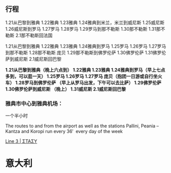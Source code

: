 
## 行程
1.21从巴黎到雅典
1.22雅典
1.23雅典
1.24雅典到米兰，米兰到威尼斯
1.25威尼斯
1.26威尼斯到罗马
1.27罗马
1.28罗马
1.29罗马到那不勒斯
1.30那不勒斯
1.31那不勒斯
2.1那不勒斯回法国


1.21从巴黎到雅典
1.22雅典
1.23雅典
1.24雅典到罗马
1.25罗马
1.26罗马
1.27罗马 到那不勒斯
1.28那不勒斯 庞贝
1.29那不勒斯到佛罗伦萨
1.30佛罗伦萨
1.31佛罗伦萨到威尼斯
2.1威尼斯回巴黎

**1.21从巴黎到雅典（晚上六点到）
1.22雅典
1.23雅典
1.24雅典到罗马（早上七点多到，可以逛一天）
1.25罗马
1.26罗马
1.27罗马 庞贝（抱团一日游或自行坐火车）
1.28罗马到佛罗伦萨 （早上从罗马出发，下午可以去比萨）
1.29佛罗伦萨
1.30佛罗伦萨到威尼斯 （晚上）
1.31威尼斯
2.1威尼斯回巴黎**


### 雅典市中心到雅典机场：

一个半小时

The routes to and from the airport as well as the stations Pallini, Peania – Kantza and Koropi run every 36′  every day of the week

[Line 3 | ΣΤΑΣΥ](https://stasy.gr/en/timetables/line-3/)


# 意大利

## 


